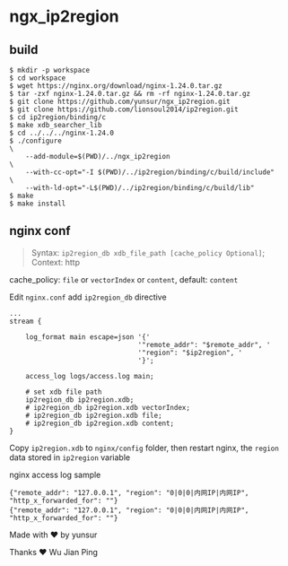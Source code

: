 # ngx_ip2region

## build

```shell
$ mkdir -p workspace
$ cd workspace
$ wget https://nginx.org/download/nginx-1.24.0.tar.gz
$ tar -zxf nginx-1.24.0.tar.gz && rm -rf nginx-1.24.0.tar.gz
$ git clone https://github.com/yunsur/ngx_ip2region.git
$ git clone https://github.com/lionsoul2014/ip2region.git
$ cd ip2region/binding/c
$ make xdb_searcher_lib
$ cd ../../../nginx-1.24.0
$ ./configure                                                            \
    --add-module=$(PWD)/../ngx_ip2region                                 \
    --with-cc-opt="-I $(PWD)/../ip2region/binding/c/build/include"       \
    --with-ld-opt="-L$(PWD)/../ip2region/binding/c/build/lib"
$ make
$ make install
```

## nginx conf

> Syntax:  `ip2region_db xdb_file_path [cache_policy Optional]`;
> Context: http

cache_policy: `file` or `vectorIndex` or `content`, default: `content`

Edit `nginx.conf` add `ip2region_db` directive

```nginx
...
stream {

    log_format main escape=json '{'
                                '"remote_addr": "$remote_addr", '
                                '"region": "$ip2region", '
                                '}';

    access_log logs/access.log main;

    # set xdb file path
    ip2region_db ip2region.xdb;
    # ip2region_db ip2region.xdb vectorIndex;
    # ip2region_db ip2region.xdb file;
    # ip2region_db ip2region.xdb content;
}

```

Copy `ip2region.xdb` to `nginx/config` folder, then restart nginx, the `region` data stored in `ip2region` variable

nginx access log sample

```log
{"remote_addr": "127.0.0.1", "region": "0|0|0|内网IP|内网IP", "http_x_forwarded_for": ""}
{"remote_addr": "127.0.0.1", "region": "0|0|0|内网IP|内网IP", "http_x_forwarded_for": ""}

```

Made with ♥ by yunsur

Thanks ♥ Wu Jian Ping
